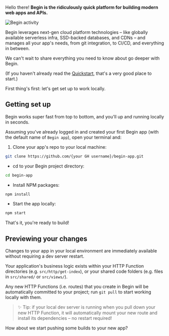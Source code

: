 Hello there! **Begin is the ridiculously quick platform for building modern web apps and APIs.**

![Begin activity](/_static/screens/begin-activity.jpg)

Begin leverages next-gen cloud platform technologies – like globally available serverless infra, SSD-backed databases, and CDNs – and manages all your app's needs, from git integration, to CI/CD, and everything in between.

We can't wait to share everything you need to know about go deeper with Begin.

(If you haven't already read the [Quickstart](/en/guides/quickstart), that's a very good place to start.)

First thing's first: let's get set up to work locally.


## Getting set up

Begin works super fast from top to bottom, and you'll up and running locally in seconds.

Assuming you've already logged in and created your first Begin app (with the default name of `Begin app`), open your terminal and:

1. Clone your app's repo to your local machine:
```bash
git clone https://github.com/{your GH username}/begin-app.git
```

- cd to your Begin project directory:
```bash
cd begin-app
```

- Install NPM packages:
```bash
npm install
```

- Start the app locally:
```bash
npm start
```

That's it, you're ready to build!


## Previewing your changes

Changes to your app in your local environment are immediately available without requiring a dev server restart.

Your application's business logic exists within your HTTP Function directories (e.g. `src/http/get-index`), or your shared code folders (e.g. files in `src/shared/` or `src/views/`).

Any new HTTP Functions (i.e. routes) that you create in Begin will be automatically committed to your project; run `git pull` to start working locally with them.

> ✨ Tip: if your local dev server is running when you pull down your new HTTP Function, it will automatically mount your new route and install its dependencies – no restart required!

How about we start pushing some builds to your new app?
